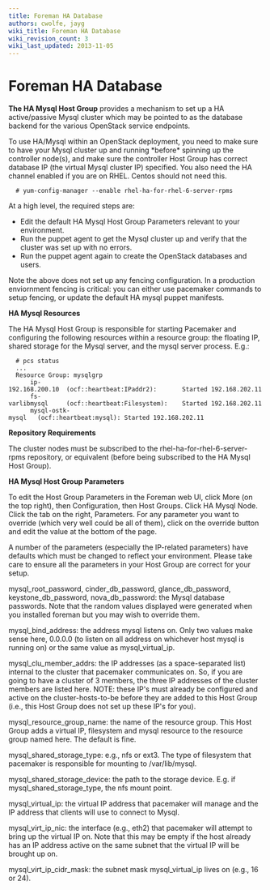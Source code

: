 ```yaml
---
title: Foreman HA Database
authors: cwolfe, jayg
wiki_title: Foreman HA Database
wiki_revision_count: 3
wiki_last_updated: 2013-11-05
---
```


# Foreman HA Database

**The HA Mysql Host Group** provides a mechanism to set up a HA active/passive Mysql cluster which may be pointed to as the database backend for the various OpenStack service endpoints.

To use HA/Mysql within an OpenStack deployment, you need to make sure to have your Mysql cluster up and running \*before\* spinning up the controller node(s), and make sure the controller Host Group has correct database IP (the virtual Mysql cluster IP) specified. You also need the HA channel enabled if you are on RHEL. Centos should not need this.

      # yum-config-manager --enable rhel-ha-for-rhel-6-server-rpms

At a high level, the required steps are:

*   Edit the default HA Mysql Host Group Parameters relevant to your environment.
*   Run the puppet agent to get the Mysql cluster up and verify that the cluster was set up with no errors.
*   Run the puppet agent again to create the OpenStack databases and users.

Note the above does not set up any fencing configuration. In a production enviornment fencing is critical: you can either use pacemaker commands to setup fencing, or update the default HA mysql puppet manifests.

**HA Mysql Resources**

The HA Mysql Host Group is responsible for starting Pacemaker and configuring the following resources within a resource group: the floating IP, shared storage for the Mysql server, and the mysql server process. E.g.:

      # pcs status
      ...
      Resource Group: mysqlgrp
          ip-192.168.200.10  (ocf::heartbeat:IPaddr2):       Started 192.168.202.11
          fs-varlibmysql     (ocf::heartbeat:Filesystem):    Started 192.168.202.11
          mysql-ostk-mysql   (ocf::heartbeat:mysql): Started 192.168.202.11

**Repository Requirements**

The cluster nodes must be subscribed to the rhel-ha-for-rhel-6-server-rpms repository, or equivalent (before being subscribed to the HA Mysql Host Group).

**HA Mysql Host Group Parameters**

To edit the Host Group Parameters in the Foreman web UI, click More (on the top right), then Configuration, then Host Groups. Click HA Mysql Node. Click the tab on the right, Parameters. For any parameter you want to override (which very well could be all of them), click on the override button and edit the value at the bottom of the page.

A number of the parameters (especially the IP-related parameters) have defaults which must be changed to reflect your environment. Please take care to ensure all the parameters in your Host Group are correct for your setup.

mysql_root_password, cinder_db_password, glance_db_password, keystone_db_password, nova_db_password: the Mysql database passwords. Note that the random values displayed were generated when you installed foreman but you may wish to override them.

mysql_bind_address: the address mysql listens on. Only two values make sense here, 0.0.0.0 (to listen on all address on whichever host mysql is running on) or the same value as mysql_virtual_ip.

mysql_clu_member_addrs: the IP addresses (as a space-separated list) internal to the cluster that pacemaker communicates on. So, if you are going to have a cluster of 3 members, the three IP addresses of the cluster members are listed here. NOTE: these IP's must already be configured and active on the cluster-hosts-to-be before they are added to this Host Group (i.e., this Host Group does not set up these IP's for you).

mysql_resource_group_name: the name of the resource group. This Host Group adds a virtual IP, filesystem and mysql resource to the resource group named here. The default is fine.

mysql_shared_storage_type: e.g., nfs or ext3. The type of filesystem that pacemaker is responsible for mounting to /var/lib/mysql.

mysql_shared_storage_device: the path to the storage device. E.g. if mysql_shared_storage_type, the nfs mount point.

mysql_virtual_ip: the virtual IP address that pacemaker will manage and the IP address that clients will use to connect to Mysql.

mysql_virt_ip_nic: the interface (e.g., eth2) that pacemaker will attempt to bring up the virtual IP on. Note that this may be empty if the host already has an IP address active on the same subnet that the virtual IP will be brought up on.

mysql_virt_ip_cidr_mask: the subnet mask mysql_virtual_ip lives on (e.g., 16 or 24).
